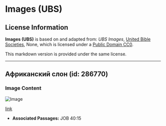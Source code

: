 # Images (UBS)

## License Information

**Images (UBS)** is based on and adapted from: _UBS Images_, [United Bible Societies](https://unitedbiblesocieties.org/), None, which is licensed under a [Public Domain CC0](https://creativecommons.org/public-domain/cc0/).

This markdown version is provided under the same license.



--------------------------------

## Африканский слон (id: 286770)

### Image Content

![Image](https://cdn.aquifer.bible/aquifer-content/resources/Media/WEB-0011_africanelephant.jpg)

[link](https://cdn.aquifer.bible/aquifer-content/resources/Media/WEB-0011_africanelephant.jpg)

* **Associated Passages:** JOB 40:15

